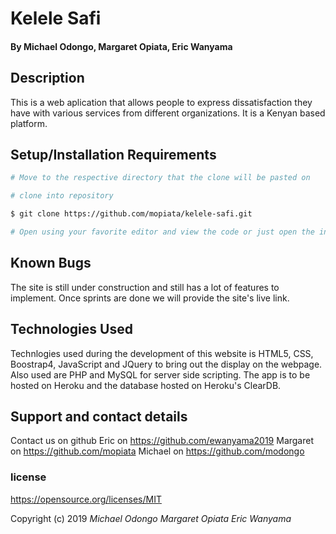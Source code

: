 # Kelele Safi

#### By **Michael Odongo, Margaret Opiata, Eric Wanyama**

## Description

This is a web aplication that allows people to express dissatisfaction they have with various services from different organizations. It is a Kenyan based platform.

## Setup/Installation Requirements

``` bash
# Move to the respective directory that the clone will be pasted on

# clone into repository

$ git clone https://github.com/mopiata/kelele-safi.git

# Open using your favorite editor and view the code or just open the index.html on the browser
```

## Known Bugs

The site is still under construction and still has a lot of features to implement. Once sprints are done we will provide the site's live link.

## Technologies Used

Technlogies used during the development of this website is  HTML5, CSS, Boostrap4, JavaScript and JQuery to bring out the display on the webpage.
Also used are PHP and MySQL for server side scripting.
The app is to be hosted on Heroku and the database hosted on Heroku's ClearDB.

## Support and contact details

Contact us on github 
Eric on <https://github.com/ewanyama2019> 
Margaret on <https://github.com/mopiata> 
Michael on <https://github.com/modongo>

### license

https://opensource.org/licenses/MIT


Copyright (c) 2019 *Michael Odongo* *Margaret Opiata* *Eric Wanyama*
